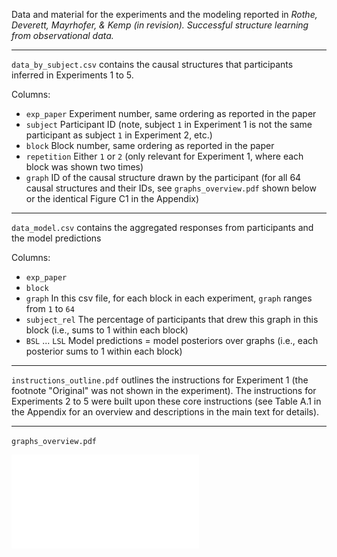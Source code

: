 Data and material for the experiments and the modeling reported in _Rothe, Deverett, Mayrhofer, & Kemp (in revision). Successful structure learning from observational data._

------

`data_by_subject.csv` contains the causal structures that participants inferred in Experiments 1 to 5.

Columns:

- `exp_paper` Experiment number, same ordering as reported in the paper
- `subject` Participant ID (note, subject `1` in Experiment 1 is not the same participant as subject `1` in Experiment 2, etc.)
- `block` Block number, same ordering as reported in the paper
- `repetition` Either `1` or `2` (only relevant for Experiment 1, where each block was shown two times)
- `graph` ID of the causal structure drawn by the participant (for all 64 causal structures and their IDs, see `graphs_overview.pdf` shown below or the identical Figure C1 in the Appendix)

------

`data_model.csv` contains the aggregated responses from participants and the model predictions

Columns:

- `exp_paper`
- `block`
- `graph` In this csv file, for each block in each experiment, `graph` ranges from `1` to `64`
- `subject_rel` The percentage of participants that drew this graph in this block (i.e., sums to 1 within each block)
- `BSL` ... `LSL` Model predictions  = model posteriors over graphs (i.e., each posterior sums to 1 within each block)

-------

`instructions_outline.pdf` outlines the instructions for Experiment 1 (the footnote "Original" was not shown in the experiment). The instructions for Experiments 2 to 5  were built upon these core instructions (see Table A.1 in the Appendix for an overview and descriptions in the main text for details).

-------

`graphs_overview.pdf` 

![Context 1-18](graphs_overview.pdf)
